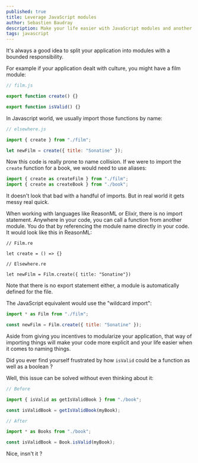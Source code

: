 ```yaml
---
published: true
title: Leverage JavaScript modules
author: Sebastien Baudray
description: Make your life easier with JavaScript modules and another import strategy
tags: javascript
---
```


It's always a good idea to split your application into modules with a bounded responsibility.

For example if your application dealt with culture, you might have a film module:

```js
// film.js

export function create() {}

export function isValid() {}
```

In Javascript world, we usually import those functions by name:

```js
// elsewhere.js

import { create } from "./film";

let newFilm = create({ title: "Sonatine" });
```

Now this code is really prone to name collision. If we were to import the `create` function for a book, we would need to use aliases:

```js
import { create as createFilm } from "./film";
import { create as createBook } from "./book";
```

It doesn't look that bad with a handful of imports. But in real world it gets messy real quick.

When working with languages like ReasonML or Elixir, there is no import statement. Anywhere in your code, you can call a function from another module. You do that by referencing the module name directly in your code. It would look like this in ReasonML:

```reason
// Film.re

let create = () => {}

// Elsewhere.re

let newFilm = Film.create({ title: "Sonatine"})
```

Note that there is no export statement either, a module is automatically defined for the file.

The JavaScript equivalent would use the "wildcard import":

```js
import * as Film from "./film";

const newFilm = Film.create({ title: "Sonatine" });
```

Aside from giving you incentives to modularize your application, that way of importing things will make your code more explicit and your life easier when it comes to naming things.

Did you ever find yourself frustrated by how `isValid` could be a function as well as a boolean ?

Well, this issue can be solved without even thinking about it:

```js
// Before

import { isValid as getIsValidBook } from "./book";

const isValidBook = getIsValidBook(myBook);

// After

import * as Books from "./book";

const isValidBook = Book.isValid(myBook);
```

Nice, insn't it ?

